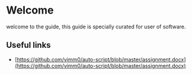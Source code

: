 # Welcome
welcome to the guide, this guide is specially curated for user of software.

## Useful links
- [https://github.com/vimm0/auto-script/blob/master/assignment.docx](https://github.com/vimm0/auto-script/blob/master/assignment.docx)
